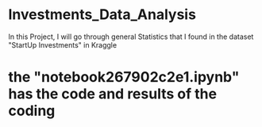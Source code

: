 # Investments_Data_Analysis
In this Project, I will go through general Statistics that I found in the dataset "StartUp Investments" in Kraggle 
# the "notebook267902c2e1.ipynb" has the code and results of the coding
